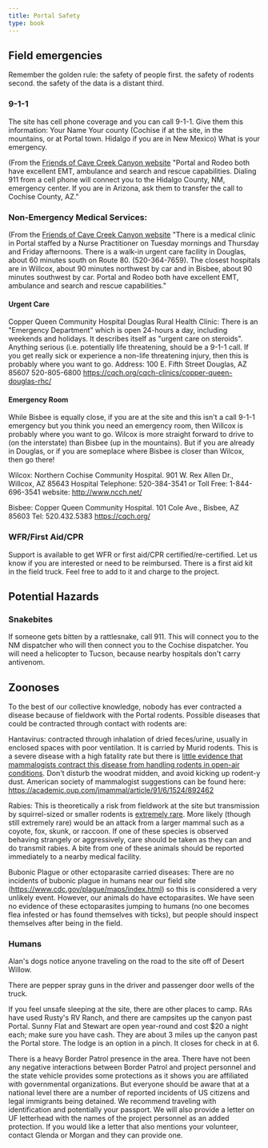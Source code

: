 ```yaml
---
title: Portal Safety
type: book
---
```


## Field emergencies

Remember the golden rule: the safety of people first. the safety of rodents second. the safety of the data is a distant third. 

### 9-1-1
The site has cell phone coverage and you can call 9-1-1. Give them this information:
Your Name
Your county (Cochise if at the site, in the mountains, or at Portal town. Hidalgo if you are in New Mexico)
What is your emergency.

(From the [Friends of Cave Creek Canyon website](http://www.friendsofcavecreekcanyon.com/visiting/medical-emergencies/) "Portal and Rodeo both have excellent EMT, ambulance and search and rescue capabilities. Dialing 911 from a cell phone will connect you to the Hidalgo County, NM, emergency center. If you are in Arizona, ask them to transfer the call to Cochise County, AZ."

### Non-Emergency Medical Services: 
(From the [Friends of Cave Creek Canyon website](http://www.friendsofcavecreekcanyon.com/visiting/medical-emergencies/) "There is a medical clinic in Portal staffed by a Nurse Practitioner on Tuesday mornings and Thursday and Friday afternoons. There is a walk-in urgent care facility in Douglas, about 60 minutes south on Route 80. (520-364-7659). The closest hospitals are in Willcox, about 90 minutes northwest by car and in Bisbee, about 90 minutes southwest by car. Portal and Rodeo both have excellent EMT, ambulance and search and rescue capabilities."

#### Urgent Care
Copper Queen Community Hospital Douglas Rural Health Clinic: There is an "Emergency Department" which is open 24-hours a day, including weekends and holidays. It describes itself as "urgent care on steroids". Anything serious (i.e. potentially life threatening, should be a 9-1-1 call. If you get really sick or experience a non-life threatening injury, then this is probably where you want to go.
Address: 100 E. Fifth Street Douglas, AZ 85607
520-805-6800 https://cqch.org/cqch-clinics/copper-queen-douglas-rhc/

#### Emergency Room
While Bisbee is equally close, if you are at the site and this isn't a call 9-1-1 emergency but you think you need an emergency room, then Willcox is probably where you want to go. Wilcox is more straight forward to drive to (on the interstate) than Bisbee (up in the mountains). But if you are already in Douglas, or if you are someplace where Bisbee is closer than Wilcox, then go there!

Wilcox: Northern Cochise Community Hospital. 901 W. Rex Allen Dr., Willcox, AZ 85643
Hospital Telephone: 520-384-3541 or Toll Free: 1-844-696-3541 website: http://www.ncch.net/
 
Bisbee: Copper Queen Community Hospital. 101 Cole Ave., Bisbee, AZ 85603
Tel: 520.432.5383  https://cqch.org/

### WFR/First Aid/CPR

Support is available to get WFR or first aid/CPR certified/re-certified. Let us know if you are interested or need to be reimbursed. There is a first aid kit in the field truck. Feel free to add to it and charge to the project.

## Potential Hazards

### Snakebites

If someone gets bitten by a rattlesnake, call 911. This will connect you to the NM dispatcher who will then connect you to the Cochise dispatcher. You will need a helicopter to Tucson, because nearby hospitals don't carry antivenom.

## Zoonoses

To the best of our collective knowledge, nobody has ever contracted a disease because of fieldwork with the Portal rodents. Possible diseases that could be contracted through contact with rodents are:

Hantavirus: contracted through inhalation of dried feces/urine, usually in enclosed spaces with poor ventilation. It is carried by Murid rodents. This is a severe disease with a high fatality rate but there is [little evidence that mammalogists contract this disease from handling rodents in open-air conditions](https://www.ncbi.nlm.nih.gov/pmc/articles/PMC2857298/). Don't disturb the woodrat midden, and avoid kicking up rodent-y dust. American society of mammalogist suggestions can be found here: https://academic.oup.com/jmammal/article/91/6/1524/892462

Rabies: This is theoretically a risk from fieldwork at the site but transmission by squirrel-sized or smaller rodents is [extremely rare](https://www.mdedge.com/emergencymedicine/article/174385/infectious-diseases/when-rodents-attack-review-rabies-and-post). More likely (though still extremely rare) would be an attack from a larger mammal such as a coyote, fox, skunk, or raccoon. If one of these species is observed behaving strangely or aggressively, care should be taken as they can and do transmit rabies. A bite from one of these animals should be reported immediately to a nearby medical facility.

Bubonic Plague or other ectoparasite carried diseases: There are no incidents of bubonic plague in humans near our field site (https://www.cdc.gov/plague/maps/index.html) so this is considered a very unlikely event. However, our animals do have ectoparasites. We have seen no evidence of these ectoparasites jumping to humans (no one becomes flea infested or has found themselves with ticks), but people should inspect themselves after being in the field.

### Humans

Alan's dogs notice anyone traveling on the road to the site off of Desert Willow. 

There are pepper spray guns in the driver and passenger door wells of the truck.

If you feel unsafe sleeping at the site, there are other places to camp. RAs have used Rusty's RV Ranch, and there are campsites up the canyon past Portal. Sunny Flat and Stewart are open year-round and cost $20 a night each; make sure you have cash. They are about 3 miles up the canyon past the Portal store. The lodge is an option in a pinch. It closes for check in at 6. 

There is a heavy Border Patrol presence in the area. There have not been any negative interactions between Border Patrol and project personnel and the state vehicle provides some protections as it shows you are affiliated with governmental organizations. But everyone should be aware that at a national level there are a number of reported incidents of US citizens and legal immigrants being detained. We recommend traveling with identification and potentially your passport. We will also provide a letter on UF letterhead with the names of the project personnel as an added protection. If you would like a letter that also mentions your volunteer, contact Glenda or Morgan and they can provide one.